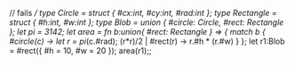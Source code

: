 // fails */
type Circle = struct { #cx:int, #cy:int, #rad:int };
type Rectangle = struct { #h:int, #w:int };
type Blob = union { #circle: Circle, #rect: Rectangle };
let pi = 3142;
let area = fn b:union{ #rect: Rectangle } => {
  match b {
        #circle(c) -> let r = pi*(c.#rad); (r*r)/2
    |   #rect(r) -> r.#h * (r.#w)
    }
};
let r1:Blob = #rect({ #h = 10, #w = 20 });
area(r1);;